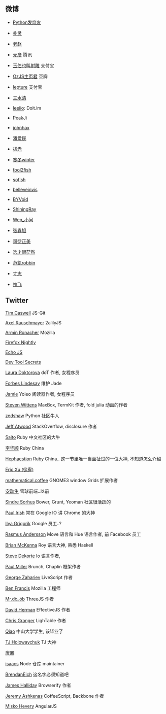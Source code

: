 微博
------

* [Python发烧友](http://weibo.com/81715239)

* [朴灵](http://weibo.com/shyvo)

* [老赵](http://weibo.com/jeffz)

* [元彦](http://weibo.com/caoyuanyan) 腾讯

* [玉伯也叫射雕](http://weibo.com/lifesinger) 支付宝

* [OzJS主页君](http://weibo.com/ozjs) 豆瓣

* [lepture](http://weibo.com/lepture) 支付宝

* [三水清](http://weibo.com/206103888)

* [leeiio](http://weibo.com/leeiio): Doit.im

* [PeakJi](http://weibo.com/peakji)

* [johnhax](http://weibo.com/haxy)

* [潘爱民](http://weibo.com/panaimin)

* [拔赤](http://weibo.com/jayli)

* [寒冬winter](http://weibo.com/wintercn)

* [fool2fish](http://weibo.com/fool2fish)

* [sofish](http://weibo.com/isofish)

* [belleveinvis](http://weibo.com/belleveinvis)

* [BYVoid](http://weibo.com/byvoid)

* [ShiningRay](http://weibo.com/shiningray)

* [Wen_小问](http://weibo.com/iwillwen)

* [张鑫旭](http://weibo.com/zhangxinxu)

* [司徒正美](http://weibo.com/jslouvre)

* [逸才很茫然](http://weibo.com/dotnil)

* [范凯robbin](http://weibo.com/robbinfan)

* [寸志](http://weibo.com/chromeappsstore)

* [神飞](http://weibo.com/mienflying)

Twitter
------


[Tim Caswell](https://twitter.com/creationix) JS-Git

[Axel Rauschmayer](https://twitter.com/rauschma) 2alilyJS

[Armin Ronacher](https://twitter.com/mitsuhiko) Mozilla

[Firefox Nightly](https://twitter.com/FirefoxNightly)

[Echo JS](https://twitter.com/echojs)

[Dev Tool Secrets](https://twitter.com/devtoolsecrets)

[Laura Doktorova](https://twitter.com/olado) doT 作者, 女程序员

[Forbes Lindesay](https://twitter.com/ForbesLindesay) 维护 Jade

[Jamie](https://twitter.com/jamiebikies) Yoleo 阅读器作者, 女程序员

[Steven Wittens](https://twitter.com/unconed) MaxBox, TermKit 作者, fold julia 动画的作者

[zedshaw](https://twitter.com/zedshaw) Python 社区牛人

[Jeff Atwood](https://twitter.com/codinghorror) StackOverflow, disclosure 作者

[Saito](https://twitter.com/SaitoWu) Ruby 中文社区的大牛

[李华顺](https://twitter.com/huacnlee) Ruby China

[Hephaestion](https://twitter.com/night_song) Ruby China.. 这一节里唯一当面扯过的一位大神, 不知道怎么介绍

[Eric Xu (徐宥)](https://twitter.com/mathena)

[mathematical.coffee](https://twitter.com/mathematicoffee) GNOME3 window Grids 扩展作者

[安动生](https://twitter.com/undoZen) 雪球前端..以前

[Sindre Sorhus](https://twitter.com/sindresorhus) Bower, Grunt, Yeoman 社区很活跃的

[Paul Irish](https://twitter.com/paul_irish) 常在 Google IO 讲 Chrome 的大神

[Ilya Grigorik](https://twitter.com/igrigorik) Google 员工..?

[Rasmus Andersson](https://twitter.com/rsms) Move 语言和 Hue 语言作者, 前 Facebook 员工

[Brian McKenna](https://twitter.com/puffnfresh) Roy 语言大神, 熟悉 Haskell

[Steve Dekorte](https://twitter.com/stevedekorte) Io 语言作者,

[Paul Miller](https://twitter.com/paulmillr) Brunch, Chaplin 框架作者

[George Zahariev](https://twitter.com/gkzahariev) LiveScript 作者

[Ben Francis](https://twitter.com/bfrancis) Mozilla 工程师

[Mr.dò_ób](https://twitter.com/mrdoob) ThreeJS 作者

[David Herman](https://twitter.com/littlecalculist) EffectiveJS 作者

[Chris Granger](https://twitter.com/ibdknox) LighTable 作者

[Qiao](https://twitter.com/xqunix) 中山大学学生, 该毕业了

[TJ Holowaychuk](https://twitter.com/tjholowaychuk) TJ 大神

[唐鳳](https://twitter.com/audreyt)

[isaacs](https://twitter.com/izs) Node 仓库 maintainer

[BrendanEich](https://twitter.com/BrendanEich) 这名字必须知道吧

[James Halliday](https://twitter.com/substack) Browserify 作者

[Jeremy Ashkenas](https://twitter.com/jashkenas) CoffeeScript, Backbone 作者

[Misko Hevery](https://twitter.com/mhevery) AngularJS